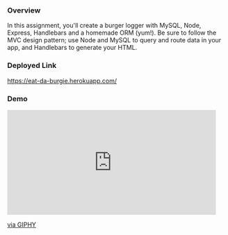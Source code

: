 ### Overview

In this assignment, you'll create a burger logger with MySQL, Node, Express, Handlebars and a homemade ORM (yum!). Be sure to follow the MVC design pattern; use Node and MySQL to query and route data in your app, and Handlebars to generate your HTML.

### Deployed Link

https://eat-da-burgie.herokuapp.com/


### Demo

<iframe src="https://giphy.com/embed/hogdzFKaPtAseebhng" width="480" height="242" frameBorder="0" class="giphy-embed" allowFullScreen></iframe><p><a href="https://giphy.com/gifs/hogdzFKaPtAseebhng">via GIPHY</a></p>